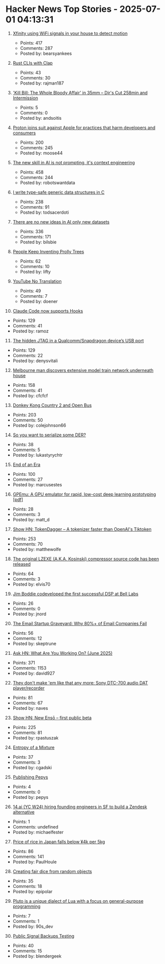 # Hacker News Top Stories - 2025-07-01 04:13:31

1. [Xfinity using WiFi signals in your house to detect motion](https://www.xfinity.com/support/articles/wifi-motion)
   - Points: 417
   - Comments: 287
   - Posted by: bearsyankees

2. [Rust CLIs with Clap](https://tucson-josh.com/posts/rust-clap-cli/)
   - Points: 43
   - Comments: 30
   - Posted by: rajman187

3. ['Kill Bill: The Whole Bloody Affair' in 35mm – Dir's Cut 258min and Intermission](https://secretlosangeles.com/kill-bill-screening-35mm-quentin-tarantino/)
   - Points: 5
   - Comments: 0
   - Posted by: andsoitis

4. [Proton joins suit against Apple for practices that harm developers and consumers](https://proton.me/blog/apple-lawsuit)
   - Points: 200
   - Comments: 245
   - Posted by: moose44

5. [The new skill in AI is not prompting, it's context engineering](https://www.philschmid.de/context-engineering)
   - Points: 458
   - Comments: 244
   - Posted by: robotswantdata

6. [I write type-safe generic data structures in C](https://danielchasehooper.com/posts/typechecked-generic-c-data-structures/)
   - Points: 238
   - Comments: 91
   - Posted by: todsacerdoti

7. [There are no new ideas in AI only new datasets](https://blog.jxmo.io/p/there-are-no-new-ideas-in-ai-only)
   - Points: 336
   - Comments: 171
   - Posted by: bilsbie

8. [People Keep Inventing Prolly Trees](https://www.dolthub.com/blog/2025-06-03-people-keep-inventing-prolly-trees/)
   - Points: 62
   - Comments: 10
   - Posted by: lifty

9. [YouTube No Translation](https://addons.mozilla.org/en-GB/firefox/addon/youtube-no-translation/)
   - Points: 49
   - Comments: 7
   - Posted by: doener

10. [Claude Code now supports Hooks](https://docs.anthropic.com/en/docs/claude-code/hooks)
   - Points: 129
   - Comments: 41
   - Posted by: ramoz

11. [The hidden JTAG in a Qualcomm/Snapdragon device’s USB port](https://www.linaro.org/blog/hidden-jtag-qualcomm-snapdragon-usb/)
   - Points: 129
   - Comments: 22
   - Posted by: denysvitali

12. [Melbourne man discovers extensive model train network underneath house](https://www.sbs.com.au/news/article/i-was-shocked-melbourne-mans-unbelievable-find-after-buying-house/m4sksfer8)
   - Points: 158
   - Comments: 41
   - Posted by: cfcfcf

13. [Donkey Kong Country 2 and Open Bus](https://jsgroth.dev/blog/posts/dkc2-open-bus/)
   - Points: 203
   - Comments: 50
   - Posted by: colejohnson66

14. [So you want to serialize some DER?](https://alexgaynor.net/2025/jun/20/serialize-some-der/)
   - Points: 38
   - Comments: 5
   - Posted by: lukastyrychtr

15. [End of an Era](https://www.erasmatazz.com/personal/self/end-of-an-era.html)
   - Points: 100
   - Comments: 27
   - Posted by: marcusestes

16. [GPEmu: A GPU emulator for rapid, low-cost deep learning prototyping [pdf]](https://vldb.org/pvldb/vol18/p1919-wang.pdf)
   - Points: 28
   - Comments: 3
   - Posted by: matt_d

17. [Show HN: TokenDagger – A tokenizer faster than OpenAI's Tiktoken](https://github.com/M4THYOU/TokenDagger)
   - Points: 253
   - Comments: 70
   - Posted by: matthewolfe

18. [The original LZEXE (A.K.A. Kosinski) compressor source code has been released](https://clownacy.wordpress.com/2025/05/24/the-original-lzexe-a-k-a-kosinski-compressor-source-code-has-been-released/)
   - Points: 64
   - Comments: 3
   - Posted by: elvis70

19. [Jim Boddie codeveloped the first successful DSP at Bell Labs](https://spectrum.ieee.org/dsp-pioneer-jim-boddie)
   - Points: 26
   - Comments: 0
   - Posted by: jnord

20. [The Email Startup Graveyard: Why 80%+ of Email Companies Fail](https://forwardemail.net/en/blog/docs/email-startup-graveyard-why-80-percent-email-companies-fail)
   - Points: 56
   - Comments: 12
   - Posted by: skeptrune

21. [Ask HN: What Are You Working On? (June 2025)](undefined)
   - Points: 371
   - Comments: 1153
   - Posted by: david927

22. [They don't make 'em like that any more: Sony DTC-700 audio DAT player/recorder](https://kevinboone.me/dtc-700.html)
   - Points: 81
   - Comments: 67
   - Posted by: naves

23. [Show HN: New Ensō – first public beta](https://untested.sonnet.io/notes/new-enso-first-public-beta/)
   - Points: 225
   - Comments: 81
   - Posted by: rpastuszak

24. [Entropy of a Mixture](https://cgad.ski/blog/entropy-of-a-mixture.html)
   - Points: 37
   - Comments: 3
   - Posted by: cgadski

25. [Publishing Pepys](https://literaryreview.co.uk/publishing-pepys)
   - Points: 4
   - Comments: 0
   - Posted by: pepys

26. [14.ai (YC W24) hiring founding engineers in SF to build a Zendesk alternative](https://14.ai/careers)
   - Points: 1
   - Comments: undefined
   - Posted by: michaelfester

27. [Price of rice in Japan falls below ¥4k per 5kg](https://www.japantimes.co.jp/news/2025/06/24/japan/japan-rice-price-falls-below-4000/)
   - Points: 86
   - Comments: 141
   - Posted by: PaulHoule

28. [Creating fair dice from random objects](https://arstechnica.com/science/2025/05/your-next-gaming-dice-could-be-shaped-like-a-dragon-or-armadillo/)
   - Points: 35
   - Comments: 18
   - Posted by: epipolar

29. [Pluto is a unique dialect of Lua with a focus on general-purpose programming](https://github.com/PlutoLang/Pluto)
   - Points: 7
   - Comments: 1
   - Posted by: 90s_dev

30. [Public Signal Backups Testing](https://community.signalusers.org/t/public-signal-backups-testing/69984)
   - Points: 40
   - Comments: 15
   - Posted by: blendergeek

